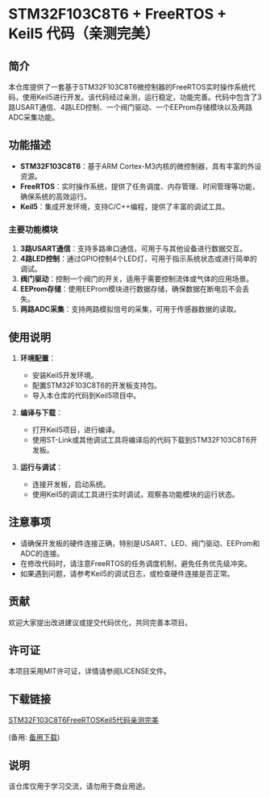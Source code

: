 # STM32F103C8T6 + FreeRTOS + Keil5 代码（亲测完美）

## 简介

本仓库提供了一套基于STM32F103C8T6微控制器的FreeRTOS实时操作系统代码，使用Keil5进行开发。该代码经过亲测，运行稳定，功能完善。代码中包含了3路USART通信、4路LED控制、一个阀门驱动、一个EEProm存储模块以及两路ADC采集功能。

## 功能描述

- **STM32F103C8T6**：基于ARM Cortex-M3内核的微控制器，具有丰富的外设资源。
- **FreeRTOS**：实时操作系统，提供了任务调度、内存管理、时间管理等功能，确保系统的高效运行。
- **Keil5**：集成开发环境，支持C/C++编程，提供了丰富的调试工具。

### 主要功能模块

1. **3路USART通信**：支持多路串口通信，可用于与其他设备进行数据交互。
2. **4路LED控制**：通过GPIO控制4个LED灯，可用于指示系统状态或进行简单的调试。
3. **阀门驱动**：控制一个阀门的开关，适用于需要控制流体或气体的应用场景。
4. **EEProm存储**：使用EEProm模块进行数据存储，确保数据在断电后不会丢失。
5. **两路ADC采集**：支持两路模拟信号的采集，可用于传感器数据的读取。

## 使用说明

1. **环境配置**：
   - 安装Keil5开发环境。
   - 配置STM32F103C8T6的开发板支持包。
   - 导入本仓库的代码到Keil5项目中。

2. **编译与下载**：
   - 打开Keil5项目，进行编译。
   - 使用ST-Link或其他调试工具将编译后的代码下载到STM32F103C8T6开发板。

3. **运行与调试**：
   - 连接开发板，启动系统。
   - 使用Keil5的调试工具进行实时调试，观察各功能模块的运行状态。

## 注意事项

- 请确保开发板的硬件连接正确，特别是USART、LED、阀门驱动、EEProm和ADC的连接。
- 在修改代码时，请注意FreeRTOS的任务调度机制，避免任务优先级冲突。
- 如果遇到问题，请参考Keil5的调试日志，或检查硬件连接是否正常。

## 贡献

欢迎大家提出改进建议或提交代码优化，共同完善本项目。

## 许可证

本项目采用MIT许可证，详情请参阅LICENSE文件。

## 下载链接
[STM32F103C8T6FreeRTOSKeil5代码亲测完美](https://pan.quark.cn/s/b711452b15d2) 

(备用: [备用下载](https://pan.baidu.com/s/12am4akfD2jqWjOiljcd7jg?pwd=1234))

## 说明

该仓库仅用于学习交流，请勿用于商业用途。
